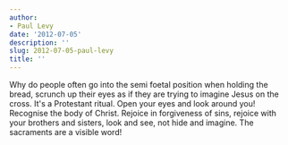 ```yaml
---
author:
- Paul Levy
date: '2012-07-05'
description: ''
slug: 2012-07-05-paul-levy
title: ''
---
```

Why do people often go into the semi foetal position when holding the bread, scrunch up their eyes as if they are trying to imagine Jesus on the cross. It's a Protestant ritual. Open your eyes and look around you! Recognise the body of Christ. Rejoice in forgiveness of sins, rejoice with your brothers and sisters, look and see, not hide and imagine. The sacraments are a visible word!



